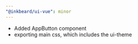 ```yaml
---
"@inkbeard/ui-vue": minor
---
```


- Added AppButton component
- exporting main css, which includes the ui-theme
